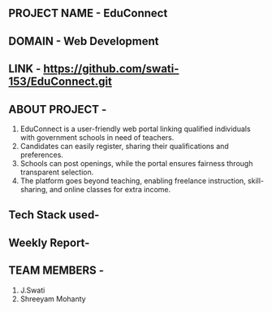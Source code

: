 ## PROJECT NAME - EduConnect


## DOMAIN - Web Development



## LINK - https://github.com/swati-153/EduConnect.git


## ABOUT PROJECT - 
1. EduConnect is a user-friendly web portal linking qualified individuals with government schools in need of teachers. 
2. Candidates can easily register, sharing their qualifications and preferences.
3. Schools can post openings, while the portal ensures fairness through transparent selection. 
4. The platform goes beyond teaching, enabling freelance instruction, skill-sharing, and online classes for extra income.


## Tech Stack used-


## Weekly Report-


## TEAM MEMBERS -
1. J.Swati
2. Shreeyam Mohanty